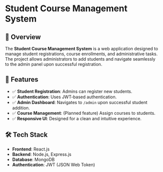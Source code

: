 # Student Course Management System

## 📌 Overview
The **Student Course Management System** is a web application designed to manage student registrations, course enrollments, and administrative tasks. The project allows administrators to add students and navigate seamlessly to the admin panel upon successful registration.

## 🚀 Features
- ✅ **Student Registration**: Admins can register new students.
- ✅ **Authentication**: Uses JWT-based authentication.
- ✅ **Admin Dashboard**: Navigates to `/admin` upon successful student addition.
- ✅ **Course Management**: (Planned feature) Assign courses to students.
- ✅ **Responsive UI**: Designed for a clean and intuitive experience.

## 🛠 Tech Stack
- **Frontend**: React.js
- **Backend**: Node.js, Express.js
- **Database**: MongoDB
- **Authentication**: JWT (JSON Web Token)